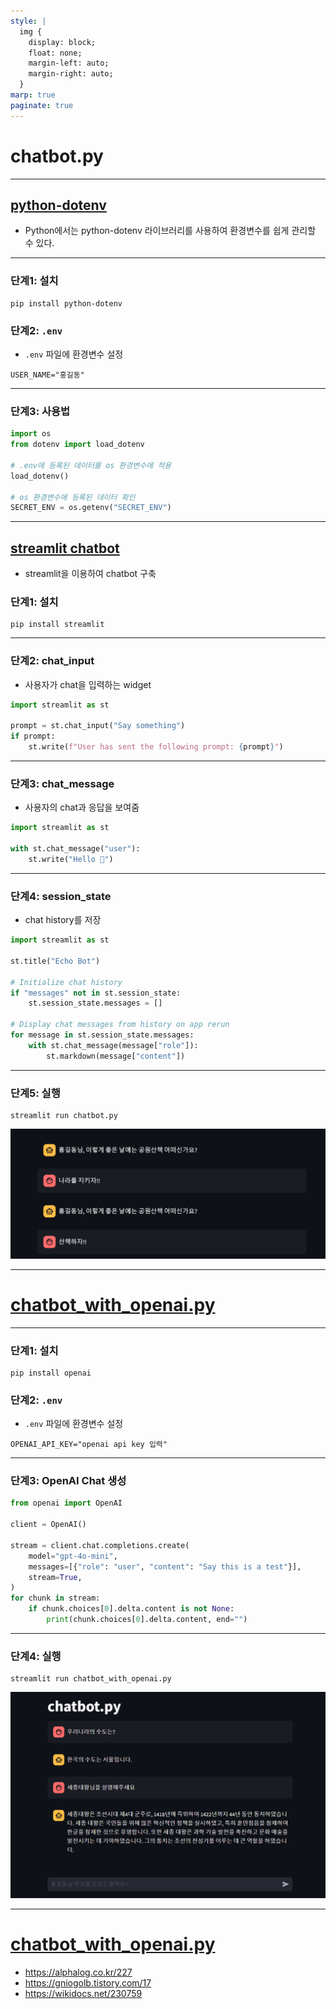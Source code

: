 ```yaml
---
style: |
  img {
    display: block;
    float: none;
    margin-left: auto;
    margin-right: auto;
  }
marp: true
paginate: true
---
```

# chatbot.py

---
## [python-dotenv](https://daco2020.tistory.com/480)
- Python에서는 python-dotenv 라이브러리를 사용하여 환경변수를 쉽게 관리할 수 있다.

---
### 단계1: 설치
```shell
pip install python-dotenv
```
### 단계2: `.env`
- `.env` 파일에 환경변수 설정 
```shell
USER_NAME="홍길동"
```

---
### 단계3: 사용법
```python
import os
from dotenv import load_dotenv

# .env에 등록된 데이터를 os 환경변수에 적용
load_dotenv()

# os 환경변수에 등록된 데이터 확인 
SECRET_ENV = os.getenv("SECRET_ENV")
```

---
## [streamlit chatbot](https://docs.streamlit.io/develop/tutorials/llms/build-conversational-apps) 
- streamlit을 이용하여 chatbot 구축 

### 단계1: 설치
```shell
pip install streamlit
```
---
### 단계2: chat_input
- 사용자가 chat을 입력하는 widget
```python
import streamlit as st

prompt = st.chat_input("Say something")
if prompt:
    st.write(f"User has sent the following prompt: {prompt}")
```

---
### 단계3: chat_message
- 사용자의 chat과 응답을 보여줌
```python
import streamlit as st

with st.chat_message("user"):
    st.write("Hello 👋")
```

---
### 단계4: session_state 
- chat history를 저장
```python
import streamlit as st

st.title("Echo Bot")

# Initialize chat history
if "messages" not in st.session_state:
    st.session_state.messages = []

# Display chat messages from history on app rerun
for message in st.session_state.messages:
    with st.chat_message(message["role"]):
        st.markdown(message["content"])
```

---
### 단계5: 실행
```shell
streamlit run chatbot.py
```
![bg right w:600](image-1.png)

---
# [chatbot_with_openai.py](https://platform.openai.com/docs/api-reference/chat)

---
### 단계1: 설치
```shell
pip install openai
```
### 단계2: `.env`
- `.env` 파일에 환경변수 설정 
```shell
OPENAI_API_KEY="openai api key 입력"
```

---
### 단계3: OpenAI Chat 생성
```python
from openai import OpenAI

client = OpenAI()

stream = client.chat.completions.create(
    model="gpt-4o-mini",
    messages=[{"role": "user", "content": "Say this is a test"}],
    stream=True,
)
for chunk in stream:
    if chunk.choices[0].delta.content is not None:
        print(chunk.choices[0].delta.content, end="")
```

---
### 단계4: 실행 
```shell
streamlit run chatbot_with_openai.py
```
![bg right w:600](image.png)

---
# [chatbot_with_openai.py](https://www.developerfastlane.com/blog/build-chatgpt-clone-with-streamlit)
- https://alphalog.co.kr/227
- https://gniogolb.tistory.com/17
- https://wikidocs.net/230759











